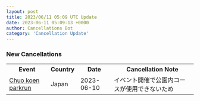 ```yaml
---
layout: post
title: 2023/06/11 05:09 UTC Update
date: 2023-06-11 05:09:13 +0000
author: Cancellations Bot
category: 'Cancellation Update'
---
```


<h3>New Cancellations</h3>
<div class='hscrollable'>
<table style='width: 100%'>
    <tr>
        <th>Event</th>
        <th>Country</th>
        <th>Date</th>
        <th>Cancellation Note</th>
    </tr>
    <tr>
        <td><a href="https://www.parkrun.jp/chuokoen">Chuo koen parkrun</a></td>
        <td>Japan</td>
        <td>2023-06-10</td>
        <td>イベント開催で公園内コースが使用できないため</td>
    </tr>
</table>
</div>
